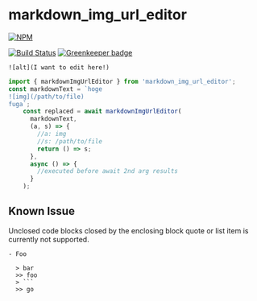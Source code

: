 # markdown_img_url_editor

[![NPM](https://nodei.co/npm/markdown_img_url_editor.png)](https://nodei.co/npm/markdown_img_url_editor/)

[![Build Status](https://travis-ci.org/yumetodo/markdown_img_url_editor.svg?branch=master)](https://travis-ci.org/yumetodo/markdown_img_url_editor) [![Greenkeeper badge](https://badges.greenkeeper.io/yumetodo/markdown_img_url_editor.svg)](https://greenkeeper.io/)

`![alt](I want to edit here!)`

```typescript
import { markdownImgUrlEditor } from 'markdown_img_url_editor';
const markdownText = `hoge
![img](/path/to/file)
fuga`;
    const replaced = await markdownImgUrlEditor(
      markdownText,
      (a, s) => {
        //a: img
        //s: /path/to/file
        return () => s;
      },
      async () => {
        //executed before await 2nd arg results
      }
    );
```

## Known Issue

Unclosed code blocks closed by the enclosing block quote or list item is currently not supported.

    - Foo

      > bar
      >> foo
      > ```
      >> go
